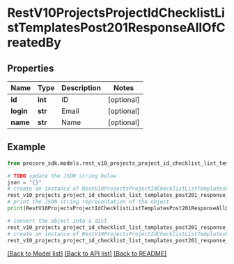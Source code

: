 # RestV10ProjectsProjectIdChecklistListTemplatesPost201ResponseAllOfCreatedBy


## Properties

Name | Type | Description | Notes
------------ | ------------- | ------------- | -------------
**id** | **int** | ID | [optional] 
**login** | **str** | Email | [optional] 
**name** | **str** | Name | [optional] 

## Example

```python
from procore_sdk.models.rest_v10_projects_project_id_checklist_list_templates_post201_response_all_of_created_by import RestV10ProjectsProjectIdChecklistListTemplatesPost201ResponseAllOfCreatedBy

# TODO update the JSON string below
json = "{}"
# create an instance of RestV10ProjectsProjectIdChecklistListTemplatesPost201ResponseAllOfCreatedBy from a JSON string
rest_v10_projects_project_id_checklist_list_templates_post201_response_all_of_created_by_instance = RestV10ProjectsProjectIdChecklistListTemplatesPost201ResponseAllOfCreatedBy.from_json(json)
# print the JSON string representation of the object
print(RestV10ProjectsProjectIdChecklistListTemplatesPost201ResponseAllOfCreatedBy.to_json())

# convert the object into a dict
rest_v10_projects_project_id_checklist_list_templates_post201_response_all_of_created_by_dict = rest_v10_projects_project_id_checklist_list_templates_post201_response_all_of_created_by_instance.to_dict()
# create an instance of RestV10ProjectsProjectIdChecklistListTemplatesPost201ResponseAllOfCreatedBy from a dict
rest_v10_projects_project_id_checklist_list_templates_post201_response_all_of_created_by_from_dict = RestV10ProjectsProjectIdChecklistListTemplatesPost201ResponseAllOfCreatedBy.from_dict(rest_v10_projects_project_id_checklist_list_templates_post201_response_all_of_created_by_dict)
```
[[Back to Model list]](../README.md#documentation-for-models) [[Back to API list]](../README.md#documentation-for-api-endpoints) [[Back to README]](../README.md)


